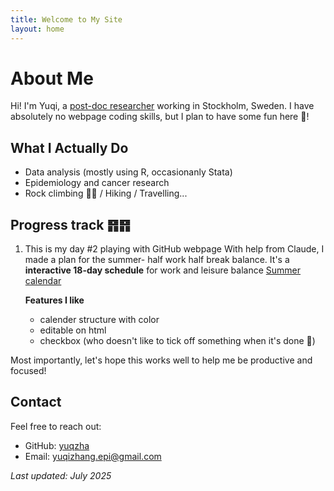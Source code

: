```yaml
---
title: Welcome to My Site
layout: home
---
```


# About Me 

Hi! I'm Yuqi, a [post-doc researcher](https://ki.se/en/people/yuqi-zhang) working in Stockholm, Sweden. 
I have absolutely no webpage coding skills, but I plan to have some fun here 🥳!

## What I Actually Do
- Data analysis (mostly using R, occasionanly Stata)
- Epidemiology and cancer research
- Rock climbing 🧗‍♀️ / Hiking / Travelling...

## Progress track ䷢䷢
1. This is my day #2 playing with GitHub webpage
With help from Claude, I made a plan for the summer- half work half break balance. It's a **interactive 18-day schedule** for work and leisure balance
[Summer calendar](research_calendar.html)

    **Features I like**
      - calender structure with color
      - editable on html
      - checkbox (who doesn't like to tick off something when it's done 🙌)

Most importantly, let's hope this works well to help me be productive and focused!


## Contact

Feel free to reach out:
- GitHub: [yuqzha](https://github.com/yuqzha)
- Email: yuqizhang.epi@gmail.com

*Last updated: July 2025*
